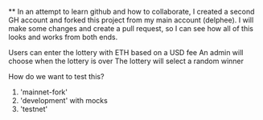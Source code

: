 ** In an attempt to learn github and how to collaborate, I created a second GH account and
forked this project from my main account (delphee).  I will make some changes and create a
pull request, so I can see how all of this looks and works from  both ends.

Users can enter the lottery with ETH based on a USD fee
An admin will choose when the lottery is over
The lottery will select a random winner

How do we want to test this?

1. 'mainnet-fork'
2. 'development' with mocks
3. 'testnet'